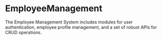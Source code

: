 # EmployeeManagement
The Employee Management System includes modules for user authentication, employee profile management, and a set of robust APIs for CRUD operations.

